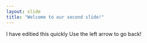 ```yaml
---
layout: slide
title: "Welcome to our second slide!"
---
```

I have editied this quickly
Use the left arrow to go back!
